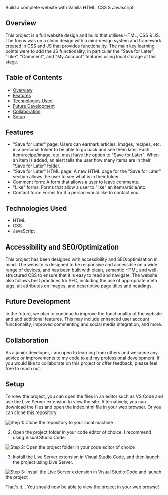 Build a complete website with Vanilla HTML, CSS & Javascript.

## Overview
This project is a full website design and build that utilises HTML, CSS & JS. The focus was on a clean design with a mini-design system and framework created in CSS and JS that provides functionality. The main key learning points were to add the JS functionality, in particular the "Save for Later", "Like", "Comment", and "My Account" features using local storage at this stage.

## Table of Contents
- [Overview](#overview)
- [Features](#features)
- [Technologies Used](#technologies-used)
- [Future Development](#future-development)
- [Collaboration](#collaboration)
- [Setup](#setup)

## Features
- "Save for Later" page: Users can earmark articles, images, recipes, etc. in a personal folder to be able to go back and see them later. Each item/recipe/image, etc. must have the option to "Save for Later". When an item is added, an alert tells the user how many items are in their "Save for Later" folder.
- "Save for Later" HTML page: A new HTML page for the "Save for Later" section allows the user to see what is in their folder.
- Comment form: A form that allows a user to leave comments.
- "Like" forms: Forms that allow a user to "like" an item/article/etc.
- Contact form: Forms for if a person would like to contact you.

## Technologies Used
- HTML
- CSS
- JavaScript

## Accessibility and SEO/Optimization
This project has been designed with accessibility and SEO/optimization in mind. The website is designed to be responsive and accessible on a wide range of devices, and has been built with clean, semantic HTML and well-structured CSS to ensure that it is easy to read and navigate. The website also follows best practices for SEO, including the use of appropriate meta tags, alt attributes on images, and descriptive page titles and headings.

## Future Development
In the future, we plan to continue to improve the functionality of the website and add additional features. This may include enhanced user account functionality, improved commenting and social media integration, and more.

## Collaboration
As a junior developer, I am open to learning from others and welcome any advice or improvements to my code to aid my professional development. If you would like to collaborate on this project or offer feedback, please feel free to reach out.

## Setup
To view the project, you can open the files in an editor such as VS Code and use the Live Server extension to view the site. Alternatively, you can download the files and open the index.html file in your web browser. Or you can clone this repository:


![Step 1: Clone the repository to your local machine](https://github.com/ChrisR08/Task-42-44__finalCapstone/blob/master/images/step-1.png)

2. Open the project folder in your code editor of choice. I recommend using Visual Studio Code.

![Step 2: Open the project folder in your code editor of choice](https://github.com/ChrisR08/Task-42-44__finalCapstone/blob/master/images/step-2.png)

3. Install the Live Server extension in Visual Studio Code, and then launch the project using Live Server.

![Step 3: Install the Live Server extension in Visual Studio Code and launch the project](https://github.com/ChrisR08/Task-42-44__finalCapstone/blob/master/images/step-3.png)

That's it... You should now be able to view the project in your web browse!


